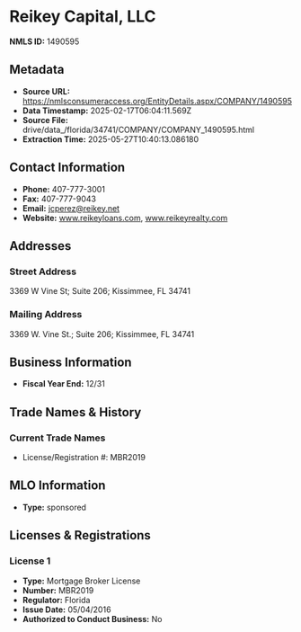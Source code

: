 # Reikey Capital, LLC

**NMLS ID:** 1490595

## Metadata
- **Source URL:** https://nmlsconsumeraccess.org/EntityDetails.aspx/COMPANY/1490595
- **Data Timestamp:** 2025-02-17T06:04:11.569Z
- **Source File:** drive/data_/florida/34741/COMPANY/COMPANY_1490595.html
- **Extraction Time:** 2025-05-27T10:40:13.086180

## Contact Information
- **Phone:** 407-777-3001
- **Fax:** 407-777-9043
- **Email:** jcperez@reikey.net
- **Website:** www.reikeyloans.com, www.reikeyrealty.com

## Addresses
### Street Address
3369 W Vine St; Suite 206; Kissimmee, FL 34741

### Mailing Address
3369 W. Vine St.; Suite 206; Kissimmee, FL 34741

## Business Information
- **Fiscal Year End:** 12/31

## Trade Names & History
### Current Trade Names
- License/Registration #: MBR2019

## MLO Information
- **Type:** sponsored

## Licenses & Registrations

### License 1
- **Type:** Mortgage Broker License
- **Number:** MBR2019
- **Regulator:** Florida
- **Issue Date:** 05/04/2016
- **Authorized to Conduct Business:** No
